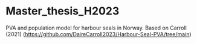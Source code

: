 # Master_thesis_H2023

PVA and population model for harbour seals in Norway. Based on Carroll (2021) (https://github.com/DaireCarroll2023/Harbour-Seal-PVA/tree/main)
